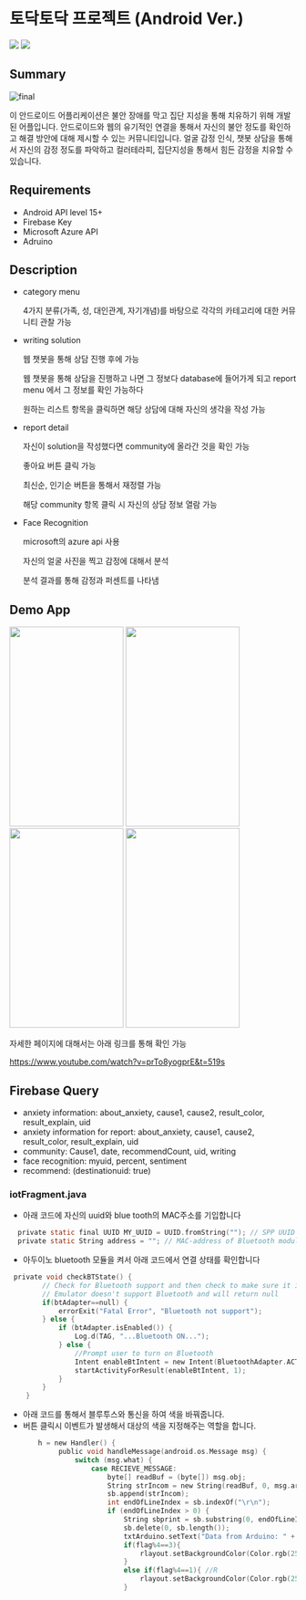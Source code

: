 # 토닥토닥 프로젝트 (Android Ver.)

<img src="https://img.shields.io/badge/platform-firebase-blue">  <img src="https://img.shields.io/badge/platform-android-green"> 

## Summary

![final](https://user-images.githubusercontent.com/63048392/115654781-cf9e8500-a36c-11eb-96b6-550dc4d99f2e.png)

이 안드로이드 어플리케이션은 불안 장애를 막고 집단 지성을 통해 치유하기 위해 개발된 어플입니다. 
안드로이드와 웹의 유기적인 연결을 통해서 자신의 불안 정도를 확인하고 해결 방안에 대해 제시할 수 있는 커뮤니티입니다.
얼굴 감정 인식, 챗봇 상담을 통해서 자신의 감정 정도를 파악하고 컬러테라피, 집단지성을 통해서 힘든 감정을 치유할 수 있습니다. 






## Requirements
- Android API level 15+
- Firebase Key
- Microsoft Azure API
- Adruino

## Description
- category menu

   4가지 분류(가족, 성, 대인관계, 자기개념)를 바탕으로 각각의 카테고리에 대한 커뮤니티 관찰 가능
   
- writing solution

  웹 챗봇을 통해 상담 진행 후에 가능
  
  웹 챗봇을 통해 상담을 진행하고 나면 그 정보다 database에 들어가게 되고 report menu 에서 그 정보를 확인 가능하다
  
  원하는 리스트 항목을 클릭하면 해당 상담에 대해 자신의 생각을 작성 가능

- report detail

  자신이 solution을 작성했다면 community에 올라간 것을 확인 가능
  
  좋아요 버튼 클릭 가능
  
  최신순, 인기순 버튼을 통해서 재정렬 가능
  
  해당 community 항목 클릭 시 자신의 상담 정보 열람 가능

- Face Recognition

  microsoft의 azure api 사용
  
  자신의 얼굴 사진을 찍고 감정에 대해서 분석
  
  분석 결과를 통해 감정과 퍼센트를 나타냄

## Demo App


<img src="https://user-images.githubusercontent.com/63048392/114255991-121da480-99f2-11eb-84ca-5a4dae51d699.png" width="200" height="350"> <img src="https://user-images.githubusercontent.com/63048392/114255996-13e76800-99f2-11eb-9704-c531e1c0a39e.png" width="200" height="350"> <img src="https://user-images.githubusercontent.com/63048392/114256087-a7209d80-99f2-11eb-9079-54ad1547d308.png" width="200" height="350"> <img src="https://user-images.githubusercontent.com/63048392/114256080-a25be980-99f2-11eb-805f-dfad0be6b6ff.png" width="200" height="350"> 


자세한 페이지에 대해서는 아래 링크를 통해 확인 가능

https://www.youtube.com/watch?v=prTo8yogprE&t=519s


## Firebase Query

- anxiety information: about_anxiety, cause1, cause2, result_color, result_explain, uid
- anxiety information for report: about_anxiety, cause1, cause2, result_color, result_explain, uid
- community: Cause1, date, recommendCount, uid, writing
- face recognition: myuid, percent, sentiment
- recommend: (destinationuid: true)

### iotFragment.java
- 아래 코드에 자신의 uuid와 blue tooth의 MAC주소를 기입합니다
```c
  private static final UUID MY_UUID = UUID.fromString(""); // SPP UUID service
  private static String address = ""; // MAC-address of Bluetooth module (you must edit this line)
```

- 아두이노 bluetooth 모듈을 켜서 아래 코드에서 연결 상태를 확인합니다
```c
 private void checkBTState() {
        // Check for Bluetooth support and then check to make sure it is turned on
        // Emulator doesn't support Bluetooth and will return null
        if(btAdapter==null) {
            errorExit("Fatal Error", "Bluetooth not support");
        } else {
            if (btAdapter.isEnabled()) {
                Log.d(TAG, "...Bluetooth ON...");
            } else {
                //Prompt user to turn on Bluetooth
                Intent enableBtIntent = new Intent(BluetoothAdapter.ACTION_REQUEST_ENABLE);
                startActivityForResult(enableBtIntent, 1);
            }
        }
    }
```
- 아래 코드를 통해서 블루투스와 통신을 하여 색을 바꿔줍니다.
- 버튼 클릭시 이벤트가 발생해서 대상의 색을 지정해주는 역할을 합니다.

```c
       h = new Handler() {
            public void handleMessage(android.os.Message msg) {
                switch (msg.what) {
                    case RECIEVE_MESSAGE:
                        byte[] readBuf = (byte[]) msg.obj;
                        String strIncom = new String(readBuf, 0, msg.arg1);
                        sb.append(strIncom);
                        int endOfLineIndex = sb.indexOf("\r\n");
                        if (endOfLineIndex > 0) {
                            String sbprint = sb.substring(0, endOfLineIndex);
                            sb.delete(0, sb.length());
                            txtArduino.setText("Data from Arduino: " + sbprint);
                            if(flag%4==3){
                                rlayout.setBackgroundColor(Color.rgb(255, 255, 255));
                            }
                            else if(flag%4==1){ //R
                                rlayout.setBackgroundColor(Color.rgb(255, 0, 0));
                            }
```


